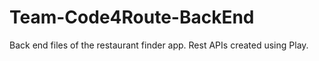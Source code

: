 # Team-Code4Route-BackEnd
Back end files of the restaurant finder app. Rest APIs created using Play.
